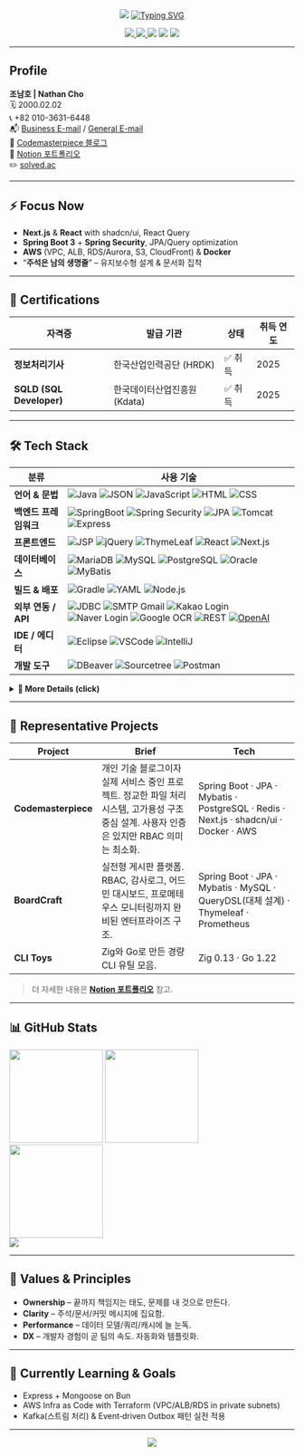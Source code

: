 <div align="center">

  <!-- Wave Banner -->

  <img src="https://capsule-render.vercel.app/api?type=waving&height=230&color=0:001F3F,50:0074D9,100:7FDBFF&text=Dev%20Nathan&fontColor=FFFFFF&fontAlignY=40&fontSize=45&animation=fadeIn"/>

  <!-- Typing headline -->

  <a href="https://www.codemasterpiece.com">
    <img src="https://readme-typing-svg.demolab.com?font=Geist+Mono&duration=2400&pause=700&color=00E7A7&center=true&vCenter=true&width=800&lines=Full-stack+Developer;Spring+%2B+Next.js+%2B+AWS;Clean+Code.+Solid+Infra.+Relentless+Shipping." alt="Typing SVG"/>
  </a>


  <!-- Quick badges -->

  <p>
    <a href="mailto:devnamho0910@gmail.com">
      <img src="https://img.shields.io/badge/Business%20Email-111827?logo=gmail"/>
    </a>
    <a href="mailto:cnh1234578@gmail.com">
      <img src="https://img.shields.io/badge/General%20Email-111827?logo=gmail"/>
    </a>
    <a href="https://www.codemasterpiece.com"><img src="https://img.shields.io/badge/Blog-Codemasterpiece-111827"/></a>
    <a href="https://dev-namho.notion.site/17976ccd9d904252b4b2f6aec5e3499d?pvs=4"><img src="https://img.shields.io/badge/Portfolio-Notion-111827?logo=notion&logoColor=white"/></a>
    <a href="https://solved.ac/en/profile/devnamho0910"><img src="http://mazassumnida.wtf/api/mini/generate_badge?boj=devnamho0910"/></a>
  </p>

</div>

---

## Profile

**조남호 | Nathan Cho**<br>
🗓️ 2000.02.02<br>
📞 +82 010-3631-6448<br>
📬 [Business E-mail](mailto:devnamho0910@gmail.com) / [General E-mail](mailto:cnh1234578@gmail.com)<br>
📝 [Codemasterpiece 블로그](https://www.codemasterpiece.com)<br>
📒 [Notion 포트폴리오](https://dev-namho.notion.site/17976ccd9d904252b4b2f6aec5e3499d?pvs=4)<br>
✏️ [solved.ac](https://solved.ac/en/profile/devnamho0910)

---

## ⚡ Focus Now

* **Next.js** & **React** with shadcn/ui, React Query
* **Spring Boot 3** + **Spring Security**, JPA/Query optimization
* **AWS** (VPC, ALB, RDS/Aurora, S3, CloudFront) & **Docker**
* “**주석은 남의 생명줄**” – 유지보수형 설계 & 문서화 집착

---

## 🏅 Certifications

| 자격증                      | 발급 기관              | 상태   | 취득 연도 |
| ------------------------ | ------------------ | ---- | ----- |
| **정보처리기사**               | 한국산업인력공단 (HRDK)    | ✅ 취득 | 2025  |
| **SQLD (SQL Developer)** | 한국데이터산업진흥원 (Kdata) | ✅ 취득 | 2025  |

---

## 🛠️ Tech Stack

<div align="center">

| 분류              | 사용 기술                                                                                                                                                                                                                                                                                                                                                                                                                                                                                                                               |
| --------------- | ----------------------------------------------------------------------------------------------------------------------------------------------------------------------------------------------------------------------------------------------------------------------------------------------------------------------------------------------------------------------------------------------------------------------------------------------------------------------------------------------------------------------------------- |
| **언어 & 문법**     | ![Java](https://img.shields.io/badge/-JAVA-blueviolet) ![JSON](https://img.shields.io/badge/JSON-00000?style=round-square\&logo=JSON\&logoColor=black) ![JavaScript](https://img.shields.io/badge/JavaScript-F7DF1E?style=round-square\&logo=JavaScript\&logoColor=black) ![HTML](https://img.shields.io/badge/HTML-E34F26?style=round-square\&logo=HTML\&logoColor=black) ![CSS](https://img.shields.io/badge/CSS-1572B6?style=round-square\&logo=CSS\&logoColor=black)                                                            |
| **백엔드 프레임워크**   | ![SpringBoot](https://img.shields.io/badge/SpringBoot-6DB33F?style=round-square\&logo=Spring\&logoColor=black) ![Spring Security](https://img.shields.io/badge/Spring%20Security-6DB33F?style=round-square\&logo=springsecurity\&logoColor=white) ![JPA](https://img.shields.io/badge/JPA-6DB33F?style=round-square) ![Tomcat](https://img.shields.io/badge/Tomcat-F8DC75?style=flat\&logo=ApacheTomcat\&logoColor=white) ![Express](https://img.shields.io/badge/Express-000000?style=round-square\&logo=express\&logoColor=white) |
| **프론트엔드**       | ![JSP](https://img.shields.io/badge/-JSP-red) ![jQuery](https://img.shields.io/badge/jQuery-0769AD?style=round-square\&logo=jQuery\&logoColor=black) ![ThymeLeaf](https://img.shields.io/badge/ThymeLeaf-005F0F?style=round-square\&logo=ThymeLeaf\&logoColor=black) ![React](https://img.shields.io/badge/React-61DAFB?style=round-square\&logo=react\&logoColor=white) ![Next.js](https://img.shields.io/badge/Next.js-000000?style=round-square\&logo=next.js\&logoColor=white)                                                  |
| **데이터베이스**      | ![MariaDB](https://img.shields.io/badge/MariaDB-003545?style=round-square\&logo=mariadb\&logoColor=white) ![MySQL](https://img.shields.io/badge/MySQL-%2300f.svg?style=round-square\&logo=mysql\&logoColor=white) ![PostgreSQL](https://img.shields.io/badge/PostgreSQL-336791?style=round-square\&logo=postgresql\&logoColor=white) ![Oracle](https://img.shields.io/badge/Oracle-F80000.svg?style=round-square\&logo=mysql\&logoColor=white) ![MyBatis](https://img.shields.io/badge/-MyBatis-orange)                             |
| **빌드 & 배포**     | ![Gradle](https://img.shields.io/badge/Gradle-02303A?style=round-square\&logo=Gradle\&logoColor=black) ![YAML](https://img.shields.io/badge/-yml-brightgreen) ![Node.js](https://img.shields.io/badge/Node.js-339933?style=round-square\&logo=node.js\&logoColor=white)                                                                                                                                                                                                                                                             |
| **외부 연동 / API** | ![JDBC](https://img.shields.io/badge/-JDBC-blue) ![SMTP Gmail](https://img.shields.io/badge/-SMTP%20GMAIL-red) ![Kakao Login](https://img.shields.io/badge/-KAKAO%20login-yellow) ![Naver Login](https://img.shields.io/badge/-naver%20login-brightgreen) ![Google OCR](https://img.shields.io/badge/-GOOGLE%20OCR-orange) ![REST](https://img.shields.io/badge/-REST-green) [![OpenAI](https://img.shields.io/badge/openAi-412991?logo=openai)](https://openai.com/)                                                               |
| **IDE / 에디터**   | ![Eclipse](https://img.shields.io/badge/Eclipse-2C2255.svg?style=round-square\&logo=Eclipse\&logoColor=white) ![VSCode](https://img.shields.io/badge/Visual%20Studio%20Code-007ACC.svg?style=round-square\&logo=Visual%20Studio%20Code\&logoColor=white) ![IntelliJ](https://img.shields.io/badge/IntelliJ-000000.svg?style=round-square\&logo=IntelliJ%20IDEA\&logoColor=white)                                                                                                                                                    |
| **개발 도구**       | ![DBeaver](https://img.shields.io/badge/-DBeaver-brightgreen) ![Sourcetree](https://img.shields.io/badge/Sourcetree-0052CC.svg?style=round-square\&logo=Sourcetree\&logoColor=white) ![Postman](https://img.shields.io/badge/Postman-FF6C37.svg?style=round-square\&logo=Postman\&logoColor=white)                                                                                                                                                                                                                                  |

</div>

<details>
<summary><b>🔭 More Details (click)</b></summary>

* **Infra**: Nginx, Certbot, Terraform, GitHub Actions, CloudWatch
* **Data**: Redis, Elasticsearch (ELK), MongoDB
* **Observability**: Micrometer, Prometheus, Grafana
* **Testing**: JUnit 5, Mockito, Testcontainers, Playwright
* **Docs**: PlantUML, Mermaid, OpenAPI/Swagger, AsciiDoc

</details>

---

## 🚀 Representative Projects

| Project             | Brief                                                                               | Tech                                                                   |
| ------------------- | ----------------------------------------------------------------------------------- | ---------------------------------------------------------------------- |
| **Codemasterpiece** | 개인 기술 블로그이자 실제 서비스 중인 프로젝트. 정교한 파일 처리 시스템, 고가용성 구조 중심 설계. 사용자 인증은 있지만 RBAC 의미는 최소화. | Spring Boot · JPA · Mybatis · PostgreSQL · Redis · Next.js · shadcn/ui · Docker · AWS |
| **BoardCraft**      | 실전형 게시판 플랫폼. RBAC, 감사로그, 어드민 대시보드, 프로메테우스 모니터링까지 완비된 엔터프라이즈 구조. | Spring Boot · JPA · Mybatis · MySQL · QueryDSL(대체 설계) · Thymeleaf · Prometheus     |
| **CLI Toys**        | Zig와 Go로 만든 경량 CLI 유틸 모음.                                                           | Zig 0.13 · Go 1.22                                                     |

> 더 자세한 내용은 **[Notion 포트폴리오](https://dev-namho.notion.site/17976ccd9d904252b4b2f6aec5e3499d?pvs=4)** 참고.

---

## 📊 GitHub Stats

<div align="left">

<img src="https://github-readme-stats.vercel.app/api?username=DevNathan&show_icons=true&theme=transparent" height="165"/>
<img src="https://github-readme-stats.vercel.app/api/top-langs/?username=DevNathan&layout=compact&theme=transparent" height="165"/>

</div>

<div align="left">
  <img src="https://github-readme-streak-stats-eight.vercel.app?user=DevNathan&theme=transparent&hide_longest_streak=true" height="165" />
</div>

<div align="left">
  <img src="https://github-profile-trophy.vercel.app/?username=DevNathan&theme=flat&column=6&margin-w=8&margin-h=8"/>
</div>

---

## 🧭 Values & Principles

* **Ownership** – 끝까지 책임지는 태도, 문제를 내 것으로 만든다.
* **Clarity** – 주석/문서/커밋 메시지에 집요함.
* **Performance** – 데이터 모델/쿼리/캐시에 늘 눈독.
* **DX** – 개발자 경험이 곧 팀의 속도. 자동화와 템플릿화.

---

## 🎯 Currently Learning & Goals

* Express + Mongoose on Bun
* AWS Infra as Code with Terraform (VPC/ALB/RDS in private subnets)
* Kafka(스트림 처리) & Event‑driven Outbox 패턴 실전 적용

---

<div align="center">

  <img src="https://capsule-render.vercel.app/api?type=waving&color=0:001F3F,50:0074D9,100:7FDBFF&height=120&section=footer"/>

</div>

